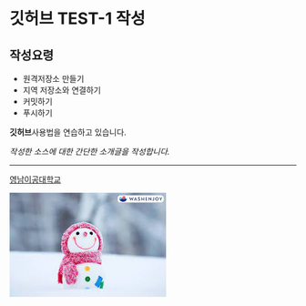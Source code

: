 # 깃허브 TEST-1 작성     
## 작성요령

- 원격저장소 만들기
- 지역 저장소와 연결하기
- 커밋하기
- 푸시하기

**깃허브**사용법을 연습하고 있습니다.

*작성한 소스에 대한 간단한 소개글을 작성합니다.*

---
[영남이공대학교](http://www.ync.ac.kr)

![프로필 이미지](./겨울1.jpg)
